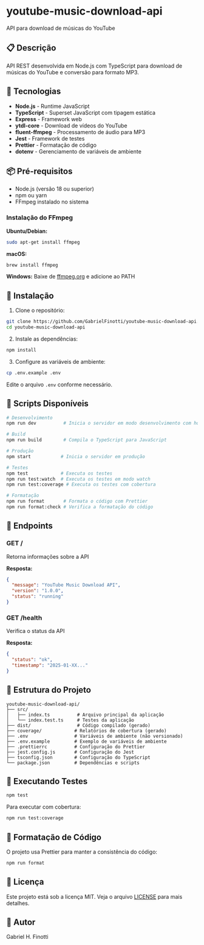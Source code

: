 # youtube-music-download-api

API para download de músicas do YouTube

## 📋 Descrição

API REST desenvolvida em Node.js com TypeScript para download de músicas do YouTube e conversão para formato MP3.

## 🚀 Tecnologias

- **Node.js** - Runtime JavaScript
- **TypeScript** - Superset JavaScript com tipagem estática
- **Express** - Framework web
- **ytdl-core** - Download de vídeos do YouTube
- **fluent-ffmpeg** - Processamento de áudio para MP3
- **Jest** - Framework de testes
- **Prettier** - Formatação de código
- **dotenv** - Gerenciamento de variáveis de ambiente

## 📦 Pré-requisitos

- Node.js (versão 18 ou superior)
- npm ou yarn
- FFmpeg instalado no sistema

### Instalação do FFmpeg

**Ubuntu/Debian:**
```bash
sudo apt-get install ffmpeg
```

**macOS:**
```bash
brew install ffmpeg
```

**Windows:**
Baixe de [ffmpeg.org](https://ffmpeg.org/download.html) e adicione ao PATH

## 🔧 Instalação

1. Clone o repositório:
```bash
git clone https://github.com/GabrielFinotti/youtube-music-download-api.git
cd youtube-music-download-api
```

2. Instale as dependências:
```bash
npm install
```

3. Configure as variáveis de ambiente:
```bash
cp .env.example .env
```

Edite o arquivo `.env` conforme necessário.

## 🎯 Scripts Disponíveis

```bash
# Desenvolvimento
npm run dev          # Inicia o servidor em modo desenvolvimento com hot-reload

# Build
npm run build        # Compila o TypeScript para JavaScript

# Produção
npm start           # Inicia o servidor em produção

# Testes
npm test            # Executa os testes
npm run test:watch  # Executa os testes em modo watch
npm run test:coverage # Executa os testes com cobertura

# Formatação
npm run format       # Formata o código com Prettier
npm run format:check # Verifica a formatação do código
```

## 🔌 Endpoints

### GET /
Retorna informações sobre a API

**Resposta:**
```json
{
  "message": "YouTube Music Download API",
  "version": "1.0.0",
  "status": "running"
}
```

### GET /health
Verifica o status da API

**Resposta:**
```json
{
  "status": "ok",
  "timestamp": "2025-01-XX..."
}
```

## 📝 Estrutura do Projeto

```
youtube-music-download-api/
├── src/
│   ├── index.ts          # Arquivo principal da aplicação
│   └── index.test.ts     # Testes da aplicação
├── dist/                 # Código compilado (gerado)
├── coverage/            # Relatórios de cobertura (gerado)
├── .env                 # Variáveis de ambiente (não versionado)
├── .env.example         # Exemplo de variáveis de ambiente
├── .prettierrc          # Configuração do Prettier
├── jest.config.js       # Configuração do Jest
├── tsconfig.json        # Configuração do TypeScript
└── package.json         # Dependências e scripts
```

## 🧪 Executando Testes

```bash
npm test
```

Para executar com cobertura:
```bash
npm run test:coverage
```

## 🎨 Formatação de Código

O projeto usa Prettier para manter a consistência do código:

```bash
npm run format
```

## 📄 Licença

Este projeto está sob a licença MIT. Veja o arquivo [LICENSE](LICENSE) para mais detalhes.

## 👤 Autor

Gabriel H. Finotti

